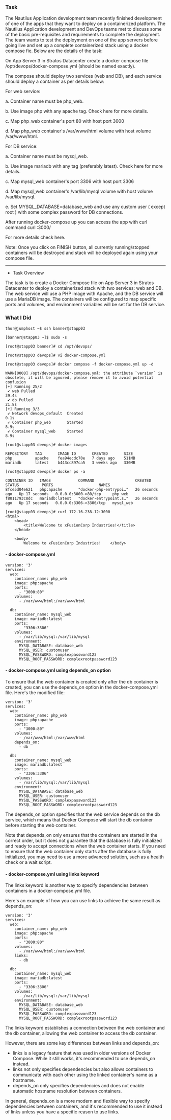 ### Task
The Nautilus Application development team recently finished development of one of the apps that they want to deploy on a containerized platform. The Nautilus Application development and DevOps teams met to discuss some of the basic pre-requisites and requirements to complete the deployment. The team wants to test the deployment on one of the app servers before going live and set up a complete containerized stack using a docker compose fie. Below are the details of the task:

On App Server 3 in Stratos Datacenter create a docker compose file /opt/devops/docker-compose.yml (should be named exactly).

The compose should deploy two services (web and DB), and each service should deploy a container as per details below:

For web service:

a. Container name must be php_web.

b. Use image php with any apache tag. Check here for more details.

c. Map php_web container's port 80 with host port 3000

d. Map php_web container's /var/www/html volume with host volume /var/www/html.

For DB service:

a. Container name must be mysql_web.

b. Use image mariadb with any tag (preferably latest). Check here for more details.

c. Map mysql_web container's port 3306 with host port 3306

d. Map mysql_web container's /var/lib/mysql volume with host volume /var/lib/mysql.

e. Set MYSQL_DATABASE=database_web and use any custom user ( except root ) with some complex password for DB connections.

After running docker-compose up you can access the app with curl command curl <server-ip or hostname>:3000/

For more details check here.


Note: Once you click on FINISH button, all currently running/stopped containers will be destroyed and stack will be deployed again using your compose file.


----------------------------------------------------------


- Task Overview

The task is to create a Docker Compose file on App Server 3 in Stratos Datacenter to deploy a containerized stack with two services: web and DB. The web service will use a PHP image with Apache, and the DB service will use a MariaDB image. The containers will be configured to map specific ports and volumes, and environment variables will be set for the DB service.


### What I Did

```
thor@jumphost ~$ ssh banner@stapp03

[banner@stapp03 ~]$ sudo -s

[root@stapp03 banner]# cd /opt/devops/

[root@stapp03 devops]# vi docker-compose.yml

[root@stapp03 devops]# docker compose -f docker-compose.yml up -d

WARN[0000] /opt/devops/docker-compose.yml: the attribute `version` is obsolete, it will be ignored, please remove it to avoid potential confusion 
[+] Running 25/2
 ✔ web Pulled                                                                                                             39.4s 
 ✔ db Pulled                                                                                                              21.8s 
[+] Running 3/3
 ✔ Network devops_default  Created                                                                                         0.1s 
 ✔ Container php_web       Started                                                                                         8.9s 
 ✔ Container mysql_web     Started                                                                                         8.9s 

[root@stapp03 devops]# docker images

REPOSITORY   TAG       IMAGE ID       CREATED       SIZE
php          apache    fea94ecdc70e   7 days ago    511MB
mariadb      latest    b443cc897ca5   3 weeks ago   330MB

[root@stapp03 devops]# docker ps -a

CONTAINER ID   IMAGE            COMMAND                  CREATED          STATUS          PORTS                    NAMES
8fce5d04e621   php:apache       "docker-php-entrypoi…"   26 seconds ago   Up 17 seconds   0.0.0.0:3000->80/tcp     php_web
f8011793c8dc   mariadb:latest   "docker-entrypoint.s…"   26 seconds ago   Up 17 seconds   0.0.0.0:3306->3306/tcp   mysql_web

[root@stapp03 devops]# curl 172.16.238.12:3000  
<html>
    <head>
        <title>Welcome to xFusionCorp Industries!</title>
    </head>

    <body>
        Welcome to xFusionCorp Industries!    </body>
```

#### - docker-compose.yml 

```
version: '3'
services:
  web:
    container_name: php_web
    image: php:apache
    ports:
      - "3000:80"
    volumes:
      - /var/www/html:/var/www/html

  db:
    container_name: mysql_web
    image: mariadb:latest
    ports:
      - "3306:3306"
    volumes:
      - /var/lib/mysql:/var/lib/mysql
    environment:
      MYSQL_DATABASE: database_web
      MYSQL_USER: customuser
      MYSQL_PASSWORD: complexpassword123
      MYSQL_ROOT_PASSWORD: complexrootpassword123

```

#### - docker-compose.yml using depends_on option

To ensure that the web container is created only after the db container is created, you can use the depends_on option in the docker-compose.yml file. Here's the modified file:
```
version: '3'
services:
  web:
    container_name: php_web
    image: php:apache
    ports:
      - "3000:80"
    volumes:
      - /var/www/html:/var/www/html
    depends_on:
      - db

  db:
    container_name: mysql_web
    image: mariadb:latest
    ports:
      - "3306:3306"
    volumes:
      - /var/lib/mysql:/var/lib/mysql
    environment:
      MYSQL_DATABASE: database_web
      MYSQL_USER: customuser
      MYSQL_PASSWORD: complexpassword123
      MYSQL_ROOT_PASSWORD: complexrootpassword123
```

The depends_on option specifies that the web service depends on the db service, which means that Docker Compose will start the db container before starting the web container.

Note that depends_on only ensures that the containers are started in the correct order, but it does not guarantee that the database is fully initialized and ready to accept connections when the web container starts. If you need to ensure that the web container only starts after the database is fully initialized, you may need to use a more advanced solution, such as a health check or a wait script.

#### - docker-compose.yml using links keyword

The links keyword is another way to specify dependencies between containers in a docker-compose.yml file.

Here's an example of how you can use links to achieve the same result as depends_on:
```
version: '3'
services:
  web:
    container_name: php_web
    image: php:apache
    ports:
      - "3000:80"
    volumes:
      - /var/www/html:/var/www/html
    links:
      - db

  db:
    container_name: mysql_web
    image: mariadb:latest
    ports:
      - "3306:3306"
    volumes:
      - /var/lib/mysql:/var/lib/mysql
    environment:
      MYSQL_DATABASE: database_web
      MYSQL_USER: customuser
      MYSQL_PASSWORD: complexpassword123
      MYSQL_ROOT_PASSWORD: complexrootpassword123
```
The links keyword establishes a connection between the web container and the db container, allowing the web container to access the db container.

However, there are some key differences between links and depends_on:

- links is a legacy feature that was used in older versions of Docker Compose. While it still works, it's recommended to use depends_on instead.
- links not only specifies dependencies but also allows containers to communicate with each other using the linked container's name as a hostname.
- depends_on only specifies dependencies and does not enable automatic hostname resolution between containers.

In general, depends_on is a more modern and flexible way to specify dependencies between containers, and it's recommended to use it instead of links unless you have a specific reason to use links.

